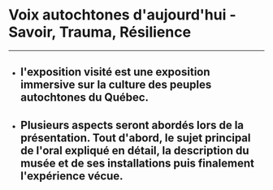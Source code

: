# **Voix autochtones d'aujourd'hui - Savoir, Trauma, Résilience**
__________
- ## **l'exposition visité est une exposition immersive sur la culture des peuples autochtones du Québec.**
- ## **Plusieurs aspects seront abordés lors de la présentation. Tout d'abord, le sujet principal de l'oral expliqué en détail, la description du musée et de ses installations puis finalement l'expérience vécue.**


